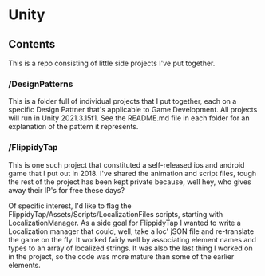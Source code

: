 # Unity

## Contents
This is a repo consisting of little side projects I've put together. 

### /DesignPatterns
This is a folder full of individual projects that I put together, each on a specific Design Pattner that's applicable to Game Development.  All projects will run in Unity 2021.3.15f1.  See the README.md file in each folder for an explanation of the pattern it represents.

### /FlippidyTap
This is one such project that constituted a self-released ios and android game that I put out in 2018.  I've shared the animation and script files, tough the rest of the project has been kept private because, well hey, who gives away their IP's for free these days?

Of specific interest, I'd like to flag the FlippidyTap/Assets/Scripts/LocalizationFiles scripts, starting with LocalizationManager.  As a side goal for FlippidyTap I wanted to write a Localization manager that could, well, take a loc' jSON file and re-translate the game on the fly.  It worked fairly well by associating element names and types to an array of localized strings.  It was also the last thing I worked on in the project, so the code was more mature than some of the earlier elements.
